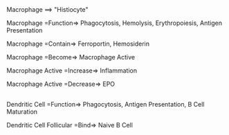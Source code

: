 ##

Macrophage ==> "Histiocyte"

Macrophage =Function=> Phagocytosis, Hemolysis, Erythropoiesis, Antigen Presentation

Macrophage =Contain=> Ferroportin, Hemosiderin

Macrophage =Become=> Macrophage Active

Macrophage Active =Increase=> Inflammation

Macrophage Active =Decrease=> EPO

##

Dendritic Cell =Function=> Phagocytosis, Antigen Presentation, B Cell Maturation

Dendritic Cell Follicular =Bind=> Naive B Cell
